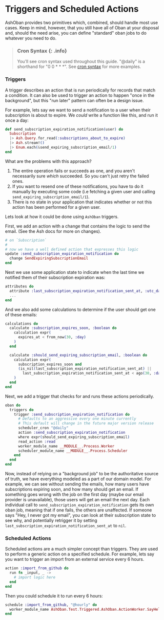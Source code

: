 # Triggers and Scheduled Actions

AshOban provides two primitives which, combined, should handle most use cases.
Keep in mind, however, that you still have all of Oban at your disposal and, should the need arise, you can define "standard" oban jobs to do whatever you need to do.

> ### Cron Syntax {: .info}
> You'll see cron syntax used throughout this guide. "@daily" is a shorthand for "0 0 * * *". See [cron syntax](https://crontab.guru/) for more examples.

### Triggers

A trigger describes an action that is run periodically for records that match a condition.
It can also be used to trigger an action to happen "once in the background", but this "run later"
pattern can often be a design issue.

For example, lets say we want to send a notification to a user when their subscription is about to expire.
We *could* write a function like this, and run it once a day:

```elixir
def send_subscription_expiration_notification(user) do
  Subscription
  |> Ash.Query.for_read(:subscriptions_about_to_expire)
  |> Ash.stream!()
  |> Enum.each(&send_expiring_subscription_email/1)
end
```

What are the problems with this approach?

1. The entire operation fails or succeeds as one, and you aren't necessarily sure *which* succeeded. So you can't just retry the failed ones.
2. If you want to resend one of these notifications, you have to do it manually by executing some code (i.e fetching a given user and calling `send_expiring_subscription_email/1`).
3. There is no state in your application that indicates whether or not this action has been performed for a given user.

Lets look at how it could be done using `AshOban` triggers.

First, we add an action with a change that contains the logic to send the email. (See the Ash docs for more on changes).

```elixir
# on `Subscription`
#
# now we have a well defined action that expresses this logic
update :send_subscription_expiration_notification do
  change SendExpiringSubscriptionEmail
end
```

Next we use some application state to indicate when the last time we notified them of their subscription expiration was:

```elixir
attributes do
  attribute :last_subscription_expiration_notification_sent_at, :utc_datetime_usec
  ...
end
```

And we also add some calculations to determine if the user should get one of these emails:

```elixir
calculations do
  calculate :subscription_expires_soon, :boolean do
    calculation expr(
      expires_at < from_now(30, :day)
    )
  end

  calculate :should_send_expiring_subscription_email, :boolean do
    calculation expr(
      subscription_expires_soon and
      (is_nil(last_subscription_expiration_notification_sent_at) ||
        last_subscription_expiration_notification_sent_at < ago(30, :day))
    )
  end
end
```

Next, we add a trigger that checks for and runs these actions periodically.

```elixir
oban do
  triggers do
    trigger :send_subscription_expiration_notification do
      # Defaults to an aggressive every one minute currently
      # This default will change in the future major version release
      scheduler_cron "@daily"
      action :send_subscription_expiration_notification
      where expr(should_send_expiring_subscription_email)
      read_action :read
      worker_module_name __MODULE__.Process.Worker
      scheduler_module_name __MODULE__.Process.Scheduler
    end
  end
end
```

Now, instead of relying on a "background job" to be the authoritative source of truth, we have everything modeled as a part of our domain model.
For example, we can see without sending the emails, how many users have subscriptions expiring soon, and how many should get an email. If something
goes wrong with the job on the first day (maybe our email provider is unavailable), those users will get an email the next day. Each individual
call to `send_subscription_expiration_notification` gets its own oban job, meaning that if one fails, the others are unaffected. If someone says
"Hey, I never got my email", you can look at their subscription state to see why, and potentially retrigger it by setting `last_subscription_expiration_notification_sent_at` to `nil`.

### Scheduled Actions

Scheduled actions are a much simpler concept than triggers. They are used to perform a generic action on a specified schedule. For example, lets say
you want to trigger an import from an external service every 6 hours.

```elixir
action :import_from_github do
  run fn _input, _ ->
    # import logic here
  end
end
```

Then you could schedule it to run every 6 hours:

```elixir
schedule :import_from_github, "@hourly" do
  worker_module_name AshOban.Test.Triggered.AshOban.ActionWorker.SayHello
end
```

